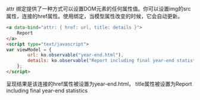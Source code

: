 attr 绑定提供了一种方式可以设置DOM元素的任何属性值。你可以设置img的src属性，连接的href属性。使用绑定，当模型属性改变的时候，它会自动更新。

```html
<a data-bind="attr: { href: url, title: details }">
    Report
</a>
<script type="text/javascript">
var viewModel = {
        url: ko.observable("year-end.html"),
        details: ko.observable("Report including final year-end statistics")
    };
</script>
```
呈现结果是该连接的href属性被设置为year-end.html， title属性被设置为Report including final year-end statistics


